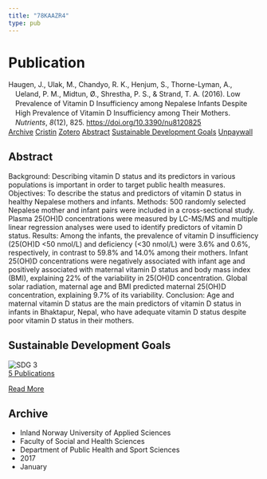```yaml
---
title: "78KAAZR4"
type: pub
---
```

<h1>Publication</h1>
<article id="csl-bib-container-78KAAZR4" class="csl-bib-container">
  <div class="csl-bib-body" style="line-height: 1.35; padding-left: 1em; text-indent:-1em;">
  <div class="csl-entry">Haugen, J., Ulak, M., Chandyo, R. K., Henjum, S., Thorne-Lyman, A., Ueland, P. M., Midtun, &#xD8;., Shrestha, P. S., &amp; Strand, T. A. (2016). Low Prevalence of Vitamin D Insufficiency among Nepalese Infants Despite High Prevalence of Vitamin D Insufficiency among Their Mothers. <i>Nutrients</i>, <i>8</i>(12), 825. <a href="https://doi.org/10.3390/nu8120825">https://doi.org/10.3390/nu8120825</a></div>
</div>
  <div class="csl-bib-buttons">
    <a href="#taxonomy-article-78KAAZR4" class="csl-bib-button">Archive</a>
    <a href="https://app.cristin.no/results/show.jsf?id=1430582" alt="Cristin URL" class="csl-bib-button">Cristin</a>
    <a href="http://zotero.org/groups/5402882/items/78KAAZR4" alt="Zotero URL" class="csl-bib-button">Zotero</a>
    <a href="#abstract-article-78KAAZR4" class="csl-bib-button">Abstract</a>
    <a href="#sdg-article-78KAAZR4" class="csl-bib-button">Sustainable Development Goals</a>
    <a href="https://www.mdpi.com/2072-6643/8/12/825/pdf?version=1482284975" class="csl-bib-button">Unpaywall</a>
  </div>
  <div id="csl-bib-meta-container-78KAAZR4"></div>
</article>
<div id="csl-bib-meta-78KAAZR4" class="csl-bib-meta">
  <article id="abstract-article-78KAAZR4" class="abstract-article">
    <h1>Abstract</h1>
    Background: Describing vitamin D status and its predictors in various populations is important in order to target public health measures. Objectives: To describe the status and predictors of vitamin D status in healthy Nepalese mothers and infants. Methods: 500 randomly selected Nepalese mother and infant pairs were included in a cross-sectional study. Plasma 25(OH)D concentrations were measured by LC-MS/MS and multiple linear regression analyses were used to identify predictors of vitamin D status. Results: Among the infants, the prevalence of vitamin D insufficiency (25(OH)D &lt;50 nmol/L) and deficiency (&lt;30 nmol/L) were 3.6% and 0.6%, respectively, in contrast to 59.8% and 14.0% among their mothers. Infant 25(OH)D concentrations were negatively associated with infant age and positively associated with maternal vitamin D status and body mass index (BMI), explaining 22% of the variability in 25(OH)D concentration. Global solar radiation, maternal age and BMI predicted maternal 25(OH)D concentration, explaining 9.7% of its variability. Conclusion: Age and maternal vitamin D status are the main predictors of vitamin D status in infants in Bhaktapur, Nepal, who have adequate vitamin D status despite poor vitamin D status in their mothers.
  </article>
  <article id="sdg-article-78KAAZR4" class="sdg-article">
    <h1>Sustainable Development Goals</h1>
    <div class="sdg-container"><div id="sdg3" class="sdg"> <img src="{{< params subfolder >}}images/sdg/sdg03_en.png" class="image" alt="SDG 3"> <div class="sdg-overlay"> <a href="{{< params subfolder >}}en/archive/?sdg=3#archive" class="sdg-publication-count"><span>5</span> Publications</a> <p><a href="https://sdgs.un.org/goals/goal3" class="sdg-read-more">Read More</a></p> </div> </div></div>
  </article>
  <article id="taxonomy-article-78KAAZR4" class="taxonomy-article">
    <h1>Archive</h1>
    <ul>
      <li>Inland Norway University of Applied Sciences</li>
      <li>Faculty of Social and Health Sciences</li>
      <li>Department of Public Health and Sport Sciences</li>
      <li>2017</li>
      <li>January</li>
    </ul>
  </article>
</div>

